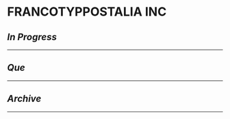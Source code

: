 # FRANCOTYPPOSTALIA INC

## *In Progress*

--------------------

## *Que*

-----------------------------------
## *Archive*

-----------------------------------
